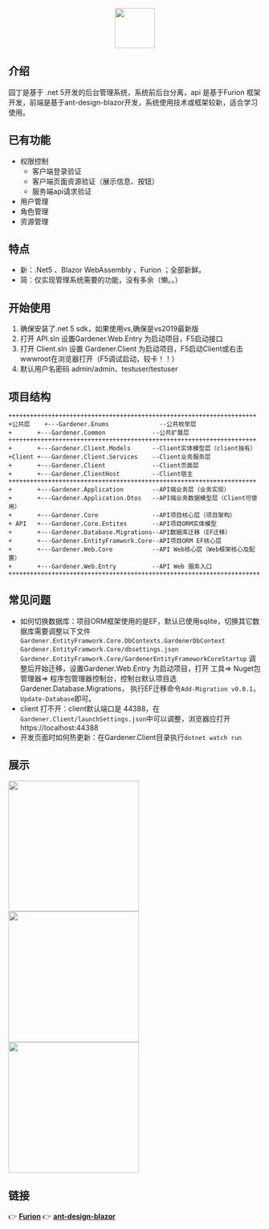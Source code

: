 <p align="center"><img src="https://images.gitee.com/uploads/images/2020/1204/145903_cea2bf9d_302533.png" height="80"/></p>

## 介绍

园丁是基于 .net 5开发的后台管理系统，系统前后台分离，api 是基于Furion 框架开发，前端是基于ant-design-blazor开发，系统使用技术或框架较新，适合学习使用。
## 已有功能
- 权限控制
  - 客户端登录验证
  - 客户端页面资源验证（展示信息、按钮）
  - 服务端api请求验证
- 用户管理
- 角色管理
- 资源管理

## 特点
- 新：.Net5 、Blazor WebAssembly 、Furion ；全部新鲜。
- 简：仅实现管理系统需要的功能，没有多余（懒。。）

## 开始使用
1. 确保安装了.net 5 sdk，如果使用vs,确保是vs2019最新版
2. 打开 API.sln 设置Gardener.Web.Entry 为启动项目，F5启动接口
3. 打开 Client.sln 设置 Gardener.Client 为启动项目，F5启动Client或右击wwwroot在浏览器打开（F5调试启动，较卡！！）
4. 默认用户名密码 admin/admin、testuser/testuser

## 项目结构

```
+++++++++++++++++++++++++++++++++++++++++++++++++++++++++++++++++++++
+公共层	+---Gardener.Enums              --公共枚举层                             
+       +---Gardener.Common             --公共扩展层                             
+++++++++++++++++++++++++++++++++++++++++++++++++++++++++++++++++++++
+       +---Gardener.Client.Models      --Client实体模型层（client独有）         
+Client	+---Gardener.Client.Services    --Client业务服务层                      
+       +---Gardener.Client             --Client页面层                          
+       +---Gardener.ClientHost         --Client宿主                            
+++++++++++++++++++++++++++++++++++++++++++++++++++++++++++++++++++++
+       +---Gardener.Application        --API端业务层（业务实现）              
+       +---Gardener.Application.Dtos   --API端业务数据模型层（Client可使用）   
+       +---Gardener.Core               --API项目核心层（项目架构）             
+ API	+---Gardener.Core.Entites       --API项目ORM实体模型                    
+       +---Gardener.Database.Migrations--API数据库迁移（EF迁移）               
+       +---Gardener.EntityFramwork.Core--API项目ORM EF核心层                  
+       +---Gardener.Web.Core           --API Web核心层（Web框架核心及配置）    
+       +---Gardener.Web.Entry          --API Web 服务入口                      
++++++++++++++++++++++++++++++++++++++++++++++++++++++++++++++++++++++
```


## 常见问题
- 如何切换数据库：项目ORM框架使用的是EF，默认已使用sqlite，切换其它数据库需要调整以下文件
`Gardener.EntityFramwork.Core.DbContexts.GardenerDbContext`
`Gardener.EntityFramwork.Core/dbsettings.json`
`Gardener.EntityFramwork.Core/GardenerEntityFrameworkCoreStartup`
调整后开始迁移，设置Gardener.Web.Entry 为启动项目，打开 工具=> Nuget包管理器=> 程序包管理器控制台，控制台默认项目选 Gardener.Database.Migrations， 执行EF迁移命令`Add-Migration v0.0.1`，`Update-Database`即可。
- client 打不开：client默认端口是 44388，在 `Gardener.Client/launchSettings.json`中可以调整，浏览器应打开 https://localhost:44388
- 开发页面时如何热更新：在Gardener.Client目录执行`dotnet watch run`

## 展示

<img src="https://images.gitee.com/uploads/images/2020/1204/160750_e2d69ed2_302533.png" width="260px"/>
<img src="https://images.gitee.com/uploads/images/2020/1204/160758_7192619c_302533.png" width="260px"/>
<img src="https://images.gitee.com/uploads/images/2020/1204/160739_fe82dff5_302533.png" width="260px"/>

## 链接
👉 **[Furion](https://gitee.com/monksoul/Furion)**
👉 **[ant-design-blazor](https://github.com/ant-design-blazor/ant-design-blazor)**

